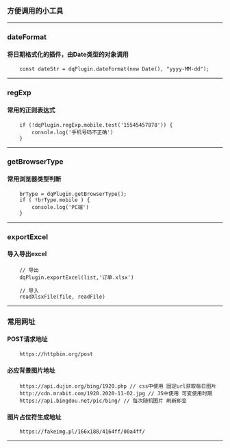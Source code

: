 ### 方便调用的小工具
--------

### dateFormat
#### 将日期格式化的插件，由Date类型的对象调用
```  
    const dateStr = dqPlugin.dateFormat(new Date(), "yyyy-MM-dd");
```
--------

### regExp
#### 常用的正则表达式
```  
    if (!dqPlugin.regExp.mobile.test('15545457878')) {
        console.log('手机号码不正确')
    }
```
--------

### getBrowserType
#### 常用浏览器类型判断
```  
    brType = dqPlugin.getBrowserType();
    if ( !brType.mobile ) {
        console.log('PC端')
    }
```
--------

### exportExcel
#### 导入导出excel
```  
    // 导出
    dqPlugin.exportExcel(list,'订单.xlsx')

    // 导入
    readXlsxFile(file, readFile)
```
--------

### 常用网址
#### POST请求地址
```  
    https://httpbin.org/post
```
#### 必应背景图片地址
```  
    https://api.dujin.org/bing/1920.php // css中使用 固定url获取每日图片
    http://cdn.mrabit.com/1920.2020-11-02.jpg // JS中使用 可变使用时期
    https://api.bingdou.net/pic/bing/ // 每次随机图片 刷新即变
```
#### 图片占位符生成地址
```  
    https://fakeimg.pl/166x188/4164ff/00a4ff/
```
--------

